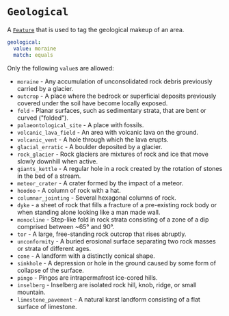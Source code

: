 # `Geological`

A [`Feature`](../settings/feature.md) that is used to tag the geological makeup of an area.

```yml
geological:
  value: moraine
  match: equals
```

Only the following `value`s are allowed:

* `moraine` - Any accumulation of unconsolidated rock debris previously carried by a glacier.
* `outcrop` - A place where the bedrock or superficial deposits previously covered under the soil have become locally exposed.
* `fold` - Planar surfaces, such as sedimentary strata, that are bent or curved ("folded").
* `palaeontological_site` - A place with fossils.
* `volcanic_lava_field` - An area with volcanic lava on the ground.
* `volcanic_vent` - A hole through which the lava erupts.
* `glacial_erratic` - A boulder deposited by a glacier.
* `rock_glacier` - Rock glaciers are mixtures of rock and ice that move slowly downhill when active.
* `giants_kettle` - A regular hole in a rock created by the rotation of stones in the bed of a stream.
* `meteor_crater` - A crater formed by the impact of a meteor.
* `hoodoo` - A column of rock with a hat.
* `columnar_jointing` - Several hexagonal columns of rock.
* `dyke` - a sheet of rock that fills a fracture of a pre-existing rock body or when standing alone looking like a man made wall.
* `monocline` - Step-like fold in rock strata consisting of a zone of a dip comprised between ~65° and 90°.
* `tor` - A large, free-standing rock outcrop that rises abruptly.
* `unconformity` - A buried erosional surface separating two rock masses or strata of different ages.
* `cone` - A landform with a distinctly conical shape.
* `sinkhole` - A depression or hole in the ground caused by some form of collapse of the surface.
* `pingo` - Pingos are intrapermafrost ice-cored hills.
* `inselberg` - Inselberg are isolated rock hill, knob, ridge, or small mountain.
* `limestone_pavement` - A natural karst landform consisting of a flat surface of limestone.
